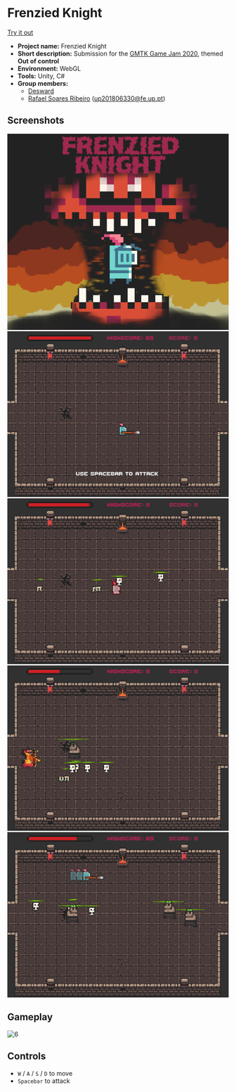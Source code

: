 # Frenzied Knight

[Try it out]()

- **Project name:** Frenzied Knight
- **Short description:** Submission for the [GMTK Game Jam 2020](https://itch.io/jam/gmtk-2020),  themed **Out of control**
- **Environment:** WebGL
- **Tools:** Unity, C#
- **Group members:** 
    - [Desward](https://desward.itch.io/)
    - [Rafael Soares Ribeiro](https://github.com/up201806330) ([up201806330@fe.up.pt](mailto:up201806330@fe.up.pt))

## Screenshots

![1](Media/Screenshot_6.png)
![2](Media/Screenshot_2.png)
![3](Media/Screenshot_4.png)
![4](Media/Screenshot_5.png)
![5](Media/Screenshot_3.png)

## Gameplay

![6](Media/Gameplay.gif)

## Controls
- `W` / `A` / `S` / `D` to move
- `Spacebar` to attack
